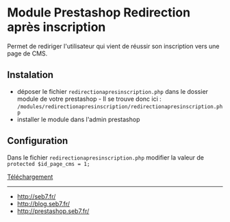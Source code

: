 # Module Prestashop Redirection après inscription

Permet de rediriger l'utilisateur qui vient de réussir son inscription vers une page de CMS.

## Instalation

- déposer le fichier `redirectionapresinscription.php` dans le dossier module de votre prestashop - Il se trouve donc ici : `/modules/redirectionapresinscription/redirectionapresinscription.php`
- installer le module dans l'admin prestashop

## Configuration

Dans le fichier `redirectionapresinscription.php` modifier la valeur de `protected $id_page_cms = 1;`

[Téléchargement](https://github.com/SebSept/ps-mod-redirectionInscription/releases/latest)

----

- http://seb7.fr/
- http://blog.seb7.fr/
- http://prestashop.seb7.fr/




